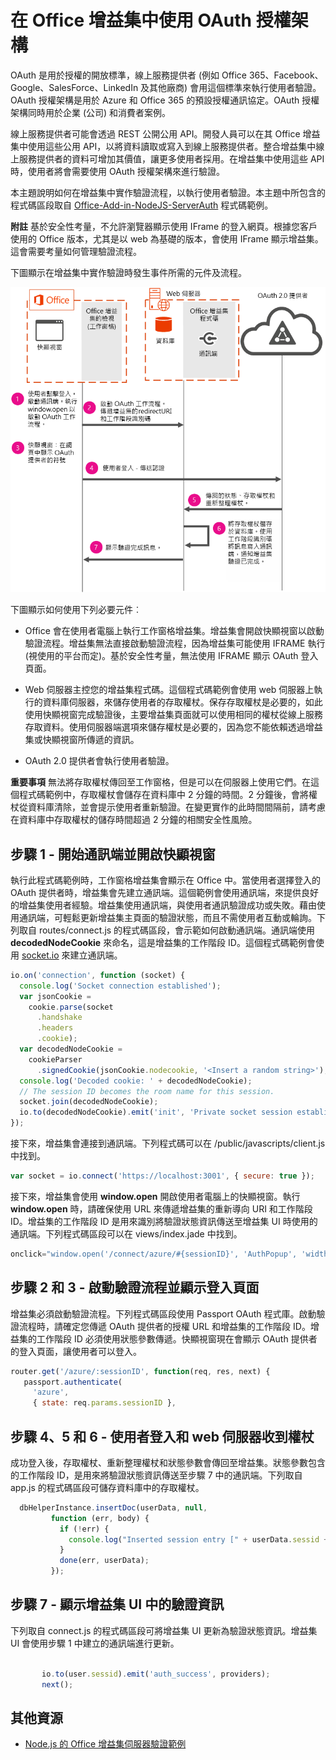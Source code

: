 
# 在 Office 增益集中使用 OAuth 授權架構

OAuth 是用於授權的開放標準，線上服務提供者 (例如 Office 365、Facebook、Google、SalesForce、LinkedIn 及其他廠商) 會用這個標準來執行使用者驗證。OAuth 授權架構是用於 Azure 和 Office 365 的預設授權通訊協定。OAuth 授權架構同時用於企業 (公司) 和消費者案例。

線上服務提供者可能會透過 REST 公開公用 API。開發人員可以在其 Office 增益集中使用這些公用 API，以將資料讀取或寫入到線上服務提供者。整合增益集中線上服務提供者的資料可增加其價值，讓更多使用者採用。在增益集中使用這些 API 時，使用者將會需要使用 OAuth 授權架構來進行驗證。

本主題說明如何在增益集中實作驗證流程，以執行使用者驗證。本主題中所包含的程式碼區段取自 [Office-Add-in-NodeJS-ServerAuth](https://github.com/OfficeDev/Office-Add-in-NodeJS-ServerAuth) 程式碼範例。

 **附註**  基於安全性考量，不允許瀏覽器顯示使用 IFrame 的登入網頁。根據您客戶使用的 Office 版本，尤其是以 web 為基礎的版本，會使用 IFrame 顯示增益集。這會需要考量如何管理驗證流程。 

下圖顯示在增益集中實作驗證時發生事件所需的元件及流程。

![執行 Office 增益集中的 OAuth 驗證](../../images/OAuthInOfficeAddin.png)

下圖顯示如何使用下列必要元件︰


- Office 會在使用者電腦上執行工作窗格增益集。增益集會開啟快顯視窗以啟動驗證流程。增益集無法直接啟動驗證流程，因為增益集可能使用 IFRAME 執行 (視使用的平台而定)。基於安全性考量，無法使用 IFRAME 顯示 OAuth 登入頁面。 
    
- Web 伺服器主控您的增益集程式碼。這個程式碼範例會使用 web 伺服器上執行的資料庫伺服器，來儲存使用者的存取權杖。保存存取權杖是必要的，如此使用快顯視窗完成驗證後，主要增益集頁面就可以使用相同的權杖從線上服務存取資料。使用伺服器端選項來儲存權杖是必要的，因為您不能依賴透過增益集或快顯視窗所傳遞的資訊。
    
- OAuth 2.0 提供者會執行使用者驗證。
    

    
 **重要事項**  無法將存取權杖傳回至工作窗格，但是可以在伺服器上使用它們。在這個程式碼範例中，存取權杖會儲存在資料庫中 2 分鐘的時間。2 分鐘後，會將權杖從資料庫清除，並會提示使用者重新驗證。在變更實作的此時間間隔前，請考慮在資料庫中存取權杖的儲存時間超過 2 分鐘的相關安全性風險。


## 步驟 1 - 開始通訊端並開啟快顯視窗

執行此程式碼範例時，工作窗格增益集會顯示在 Office 中。當使用者選擇登入的 OAuth 提供者時，增益集會先建立通訊端。這個範例會使用通訊端，來提供良好的增益集使用者經驗。增益集使用通訊端，與使用者通訊驗證成功或失敗。藉由使用通訊端，可輕鬆更新增益集主頁面的驗證狀態，而且不需使用者互動或輪詢。下列取自 routes/connect.js 的程式碼區段，會示範如何啟動通訊端。通訊端使用  **decodedNodeCookie** 來命名，這是增益集的工作階段 ID。這個程式碼範例會使用 [socket.io](http://socket.io/) 來建立通訊端。


```js
io.on('connection', function (socket) {
  console.log('Socket connection established');
  var jsonCookie =
    cookie.parse(socket
      .handshake
      .headers
      .cookie);
  var decodedNodeCookie =
    cookieParser
      .signedCookie(jsonCookie.nodecookie, '<Insert a random string>');
  console.log('Decoded cookie: ' + decodedNodeCookie);
  // The session ID becomes the room name for this session.
  socket.join(decodedNodeCookie);
  io.to(decodedNodeCookie).emit('init', 'Private socket session established');
});

```

接下來，增益集會連接到通訊端。下列程式碼可以在 /public/javascripts/client.js 中找到。




```js
var socket = io.connect('https://localhost:3001', { secure: true });
```

接下來，增益集會使用  **window.open** 開啟使用者電腦上的快顯視窗。執行  **window.open** 時，請確保使用 URL 來傳遞增益集的重新導向 URI 和工作階段 ID。增益集的工作階段 ID 是用來識別將驗證狀態資訊傳送至增益集 UI 時使用的通訊端。下列程式碼區段可以在 views/index.jade 中找到。




```js
onclick="window.open('/connect/azure/#{sessionID}', 'AuthPopup', 'width=500,height=500,centerscreen=1,menubar=0,toolbar=0,location=0,personalbar=0,status=0,titlebar=0,dialog=1')")
```


## 步驟 2 和 3 - 啟動驗證流程並顯示登入頁面

增益集必須啟動驗證流程。下列程式碼區段使用 Passport OAuth 程式庫。啟動驗證流程時，請確定您傳遞 OAuth 提供者的授權 URL 和增益集的工作階段 ID。增益集的工作階段 ID 必須使用狀態參數傳遞。快顯視窗現在會顯示 OAuth 提供者的登入頁面，讓使用者可以登入。


```js
router.get('/azure/:sessionID', function(req, res, next) { 
   passport.authenticate( 
     'azure',  
     { state: req.params.sessionID }, 

```


## 步驟 4、5 和 6 - 使用者登入和 web 伺服器收到權杖

 成功登入後，存取權杖、重新整理權杖和狀態參數會傳回至增益集。狀態參數包含的工作階段 ID，是用來將驗證狀態資訊傳送至步驟 7 中的通訊端。下列取自 app.js 的程式碼區段可儲存資料庫中的存取權杖。


```js
  dbHelperInstance.insertDoc(userData, null, 
         function (err, body) { 
           if (!err) { 
             console.log("Inserted session entry [" + userData.sessid + "] id: " + body.id); 
           } 
           done(err, userData); 
         }); 

```


## 步驟 7 - 顯示增益集 UI 中的驗證資訊

下列取自 connect.js 的程式碼區段可將增益集 UI 更新為驗證狀態資訊。增益集 UI 會使用步驟 1 中建立的通訊端進行更新。


```js
  
       io.to(user.sessid).emit('auth_success', providers); 
       next(); 

```


## 其他資源
<a name="bk_addresources"> </a>


- [Node.js 的 Office 增益集伺服器驗證範例](https://github.com/OfficeDev/Office-Add-in-Nodejs-ServerAuth/blob/master/README.md)
    
